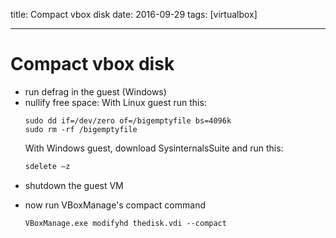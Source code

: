 title: Compact vbox disk
date: 2016-09-29
tags: [virtualbox]

---

Compact vbox disk
===

- run defrag in the guest (Windows)
- nullify free space:
  With Linux guest run this:
  ```shell
  sudo dd if=/dev/zero of=/bigemptyfile bs=4096k
  sudo rm -rf /bigemptyfile
  ```
  With Windows guest, download SysinternalsSuite and run this:
  ```powershell
  sdelete –z
  ```
<!-- more -->
- shutdown the guest VM

- now run VBoxManage's compact command
  ```shell
  VBoxManage.exe modifyhd thedisk.vdi --compact
  ```

